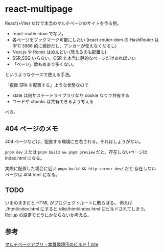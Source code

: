 # react-multipage

React(+Vite) だけで本当のマルチページのサイトを作る例。

- react-router-dom でない。
- 各ページをブックマーク可能にしたい (react-router-dom の HashRouter は RFC 3986 的に微妙だし、アンカーが使えなくなるし)
- Next.js や Remix はめんどい (覚えるのも配置も)
- SSR,SSG いらない。CSR と本当に静的なページだけあればいい
- 「ページ」数もあまり多くない。

というようなケースで使える手法。

「複数 SPA を配置する」ような状態なので

- state は何かステートライブラリなり cookie なりで共有する
- コードや chunks は共有できるよう考える

べき。

## 404 ページのメモ

404 ページなどは、配置する環境に左右される。それはしょうがない。

`pnpm dev` または `pnpm build && pnpm preview` だと、存在しないページは index.html になる。

実際に配置した場合に近い
`pnpm build && http-server dev/` だと 存在しないページは 404.html になる。

## TODO

いまのままだと HTML がプロジェクトルートに散らばる。
例えば ./html/index.html にすると./dist/html/index.html にビルドされてしまう。
Rollup の設定でどうにかならないか考える。

## 参考

[マルチページアプリ - 本番環境用のビルド | Vite](https://ja.vitejs.dev/guide/build.html#multi-page-app)
